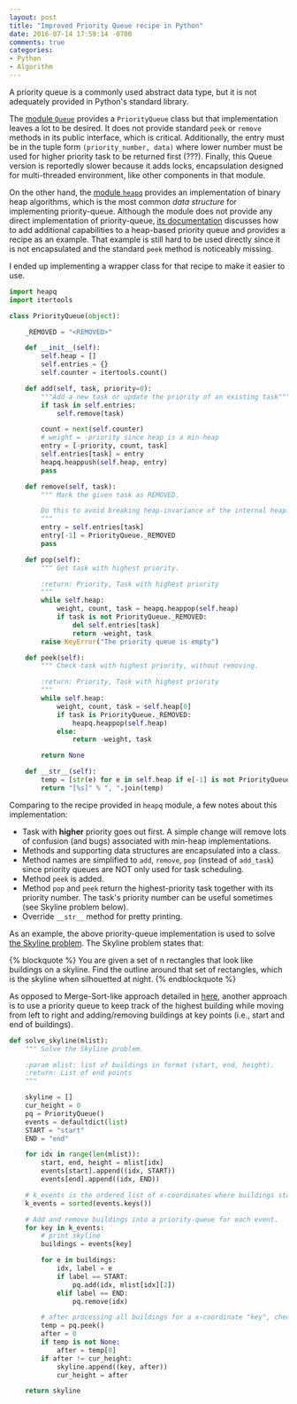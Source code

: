 ```yaml
---
layout: post
title: "Improved Priority Queue recipe in Python"
date: 2016-07-14 17:59:14 -0700
comments: true
categories: 
- Python
- Algorithm
---
```


A priority queue is a commonly used abstract data type, but it is not adequately provided in Python's standard library.

The [module `Queue`](https://docs.python.org/2/library/queue.html) provides a `PriorityQueue` class but that implementation leaves a lot to be desired.
It does not provide standard `peek` or `remove` methods in its public interface, which is critical.
Additionally, the entry must be in the tuple form `(priority_number, data)` where lower number must be used for higher priority task to be returned first (???).
Finally, this Queue version is reportedly slower because it adds locks, encapsulation designed for multi-threaded environment, like other components in that module.

On the other hand, the [module `heapq`](https://docs.python.org/2/library/heapq.html) provides an implementation of binary heap algorithms, which is the most common *data structure* for implementing priority-queue. 
Although the module does not provide any direct implementation of priority-queue, [its documentation](https://docs.python.org/2/library/heapq.html) discusses how to add additional capabilities to a heap-based priority queue and provides a recipe as an example.
That example is still hard to be used directly since it is not encapsulated and the standard `peek` method is noticeably missing.

I ended up implementing a wrapper class for that recipe to make it easier to use.


``` python Improved priority-queue recipe
import heapq
import itertools

class PriorityQueue(object):

    _REMOVED = "<REMOVED>"

    def __init__(self):
        self.heap = []
        self.entries = {}
        self.counter = itertools.count()

    def add(self, task, priority=0):
        """Add a new task or update the priority of an existing task"""
        if task in self.entries:
            self.remove(task)

        count = next(self.counter)
        # weight = -priority since heap is a min-heap
        entry = [-priority, count, task]
        self.entries[task] = entry
        heapq.heappush(self.heap, entry)
        pass

    def remove(self, task):
        """ Mark the given task as REMOVED.

        Do this to avoid breaking heap-invariance of the internal heap.
        """
        entry = self.entries[task]
        entry[-1] = PriorityQueue._REMOVED
        pass

    def pop(self):
        """ Get task with highest priority.

        :return: Priority, Task with highest priority
        """
        while self.heap:
            weight, count, task = heapq.heappop(self.heap)
            if task is not PriorityQueue._REMOVED:
                del self.entries[task]
                return -weight, task
        raise KeyError("The priority queue is empty")

    def peek(self):
        """ Check task with highest priority, without removing.

        :return: Priority, Task with highest priority
        """
        while self.heap:
            weight, count, task = self.heap[0]
            if task is PriorityQueue._REMOVED:
                heapq.heappop(self.heap)
            else:
                return -weight, task

        return None

    def __str__(self):
        temp = [str(e) for e in self.heap if e[-1] is not PriorityQueue._REMOVED]
        return "[%s]" % ", ".join(temp)
```

Comparing to the recipe provided in `heapq` module, a few notes about this implementation:

* Task with **higher** priority goes out first. A simple change will remove lots of confusion (and bugs) associated with min-heap implementations. 
* Methods and supporting data structures are encapsulated into a class. 
* Method names are simplified to `add`, `remove`, `pop` (instead of `add_task`) since priority queues are NOT only used for task scheduling.
* Method `peek` is added.
* Method `pop` and `peek` return the highest-priority task together with its priority number. The task's priority number can be useful sometimes (see Skyline problem below).
* Override `__str__` method for pretty printing.

As an example, the above priority-queue implementation is used to solve [the Skyline problem](http://www.geeksforgeeks.org/divide-and-conquer-set-7-the-skyline-problem/).
The Skyline problem states that: 

{% blockquote %}
You are given a set of n rectangles that look like buildings on a skyline. Find the outline around that set of rectangles, which is the skyline when silhouetted at night.
{% endblockquote %}

As opposed to Merge-Sort-like approach detailed in [here](http://www.geeksforgeeks.org/divide-and-conquer-set-7-the-skyline-problem/), another approach is to use a priority queue to keep track of the highest building
while moving from left to right and adding/removing buildings at key points (i.e., start and end of buildings).

``` python Solution to Skyline problem
def solve_skyline(mlist):
    """ Solve the Skyline problem.

    :param mlist: list of buildings in format (start, end, height).
    :return: List of end points
    """

    skyline = []
    cur_height = 0
    pq = PriorityQueue()
    events = defaultdict(list)
    START = "start"
    END = "end"

    for idx in range(len(mlist)):
        start, end, height = mlist[idx]
        events[start].append((idx, START))
        events[end].append((idx, END))

    # k_events is the ordered list of x-coordinates where buildings start or end (events)
    k_events = sorted(events.keys())

    # Add and remove buildings into a priority-queue for each event.
    for key in k_events:
        # print skyline
        buildings = events[key]

        for e in buildings:
            idx, label = e
            if label == START:
                pq.add(idx, mlist[idx][2])
            elif label == END:
                pq.remove(idx)

        # after processing all buildings for a x-coordinate "key", check the current highest building
        temp = pq.peek()
        after = 0
        if temp is not None:
            after = temp[0]
        if after != cur_height:
            skyline.append((key, after))
            cur_height = after

    return skyline
```
